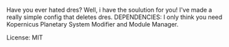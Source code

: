 Have you ever hated dres? Well, i have the soulution for you! I've made a really simple config that deletes dres.
DEPENDENCIES: I only think you need Kopernicus Planetary System Modifier and Module Manager.

License: MIT

